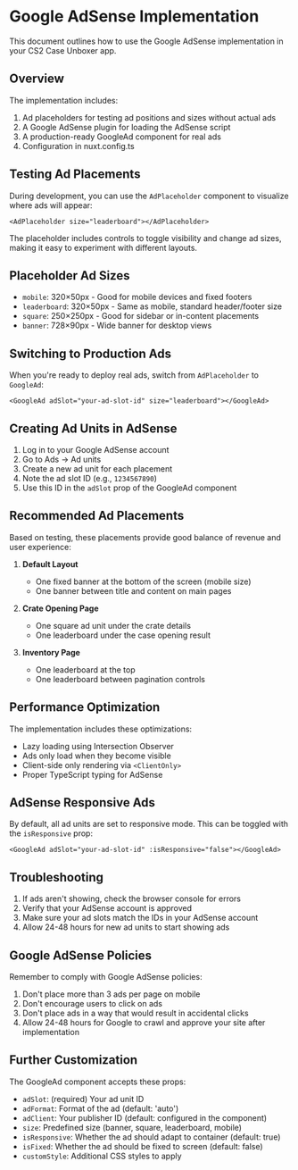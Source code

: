 # Google AdSense Implementation

This document outlines how to use the Google AdSense implementation in your CS2 Case Unboxer app.

## Overview

The implementation includes:

1. Ad placeholders for testing ad positions and sizes without actual ads
2. A Google AdSense plugin for loading the AdSense script
3. A production-ready GoogleAd component for real ads
4. Configuration in nuxt.config.ts

## Testing Ad Placements

During development, you can use the `AdPlaceholder` component to visualize where ads will appear:

```vue
<AdPlaceholder size="leaderboard"></AdPlaceholder>
```

The placeholder includes controls to toggle visibility and change ad sizes, making it easy to experiment with different layouts.

## Placeholder Ad Sizes

-   `mobile`: 320×50px - Good for mobile devices and fixed footers
-   `leaderboard`: 320×50px - Same as mobile, standard header/footer size
-   `square`: 250×250px - Good for sidebar or in-content placements
-   `banner`: 728×90px - Wide banner for desktop views

## Switching to Production Ads

When you're ready to deploy real ads, switch from `AdPlaceholder` to `GoogleAd`:

```vue
<GoogleAd adSlot="your-ad-slot-id" size="leaderboard"></GoogleAd>
```

## Creating Ad Units in AdSense

1. Log in to your Google AdSense account
2. Go to Ads → Ad units
3. Create a new ad unit for each placement
4. Note the ad slot ID (e.g., `1234567890`)
5. Use this ID in the `adSlot` prop of the GoogleAd component

## Recommended Ad Placements

Based on testing, these placements provide good balance of revenue and user experience:

1. **Default Layout**

    - One fixed banner at the bottom of the screen (mobile size)
    - One banner between title and content on main pages

2. **Crate Opening Page**

    - One square ad unit under the crate details
    - One leaderboard under the case opening result

3. **Inventory Page**
    - One leaderboard at the top
    - One leaderboard between pagination controls

## Performance Optimization

The implementation includes these optimizations:

-   Lazy loading using Intersection Observer
-   Ads only load when they become visible
-   Client-side only rendering via `<ClientOnly>`
-   Proper TypeScript typing for AdSense

## AdSense Responsive Ads

By default, all ad units are set to responsive mode. This can be toggled with the `isResponsive` prop:

```vue
<GoogleAd adSlot="your-ad-slot-id" :isResponsive="false"></GoogleAd>
```

## Troubleshooting

1. If ads aren't showing, check the browser console for errors
2. Verify that your AdSense account is approved
3. Make sure your ad slots match the IDs in your AdSense account
4. Allow 24-48 hours for new ad units to start showing ads

## Google AdSense Policies

Remember to comply with Google AdSense policies:

1. Don't place more than 3 ads per page on mobile
2. Don't encourage users to click on ads
3. Don't place ads in a way that would result in accidental clicks
4. Allow 24-48 hours for Google to crawl and approve your site after implementation

## Further Customization

The GoogleAd component accepts these props:

-   `adSlot`: (required) Your ad unit ID
-   `adFormat`: Format of the ad (default: 'auto')
-   `adClient`: Your publisher ID (default: configured in the component)
-   `size`: Predefined size (banner, square, leaderboard, mobile)
-   `isResponsive`: Whether the ad should adapt to container (default: true)
-   `isFixed`: Whether the ad should be fixed to screen (default: false)
-   `customStyle`: Additional CSS styles to apply
